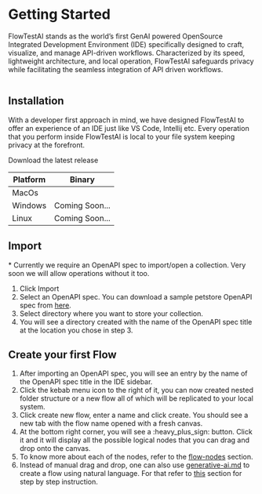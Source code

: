 # Getting Started

FlowTestAI stands as the world’s first GenAI powered OpenSource Integrated Development Environment (IDE) specifically designed to craft, visualize, and manage API-driven workflows. Characterized by its speed, lightweight architecture, and local operation, FlowTestAI safeguards privacy while facilitating the seamless integration of API driven workflows.

<figure><img src="../.gitbook/assets/Screenshot 2024-04-18 at 5.41.43 PM.png" alt=""><figcaption></figcaption></figure>

## Installation

With a developer first approach in mind, we have designed FlowTestAI to offer an experience of an IDE just like VS Code, Intellij etc. Every operation that you perform inside FlowTestAI is local to your file system keeping privacy at the forefront.

Download the latest release

| Platform | Binary         |
| -------- | -------------- |
| MacOs    |                |
| Windows  | Coming Soon... |
| Linux    | Coming Soon... |

## Import

&#x20;\* Currently we require an OpenAPI spec to import/open a collection. Very soon we will allow operations without it too.&#x20;

1. Click Import
2. Select an OpenAPI spec. You can download a sample petstore OpenAPI spec from [here](https://github.com/swagger-api/swagger-petstore/blob/master/src/main/resources/openapi.yaml).
3. Select directory where you want to store your collection.
4. You will see a directory created with the name of the OpenAPI spec title at the location you chose in step 3.

## Create your first Flow

1. After importing an OpenAPI spec, you will see an entry by the name of the OpenAPI spec title in the IDE sidebar.
2. Click the kebab menu icon to the right of it, you can now created nested folder structure or a new flow all of which will be replicated to your local system.&#x20;
3. Click create new flow, enter a name and click create. You should see a new tab with the flow name opened with a fresh canvas.&#x20;
4. At the bottom right corner, you will see a :heavy\_plus\_sign: button. Click it and it will display all the possible logical nodes that you can drag and drop onto the canvas.
5. To know more about each of the nodes, refer to the [flow-nodes](../flow-nodes/ "mention") section.
6. Instead of manual drag and drop, one can also use [generative-ai.md](../generative-ai.md "mention") to create a flow using natural language. For that refer to [this](../generative-ai.md) section for step by step instruction.
